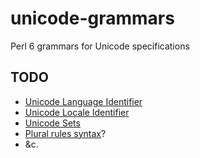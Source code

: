 # unicode-grammars
Perl 6 grammars for Unicode specifications

## TODO
- [Unicode Language Identifier](http://unicode.org/reports/tr35/#Unicode_language_identifier)
- [Unicode Locale Identifier](http://unicode.org/reports/tr35/#Unicode_locale_identifier)
- [Unicode Sets](http://unicode.org/reports/tr35/#Unicode_Sets)
- [Plural rules syntax](https://unicode.org/reports/tr35/tr35-numbers.html#Plural_rules_syntax)?
- &c.
